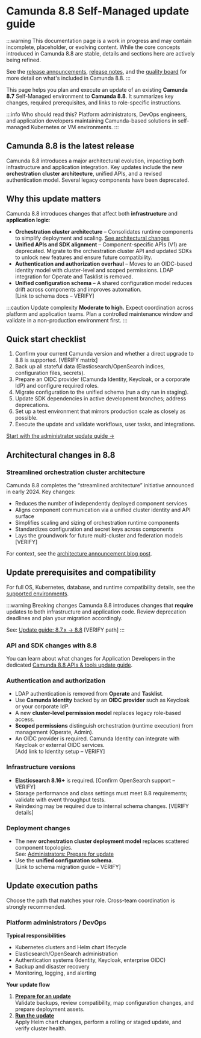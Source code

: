 # Camunda 8.8 Self-Managed update guide

:::warning
This documentation page is a work in progress and may contain incomplete, placeholder, or evolving content. While the core concepts introduced in Camunda 8.8 are stable, details and sections here are actively being refined.

See the [release announcements](/reference/announcements-release-notes/880/880-announcements.md), [release notes](/reference/announcements-release-notes/880/880-release-notes.md), and the [quality board](https://github.com/orgs/camunda/projects/187/views/15) for more detail on what's included in Camunda 8.8.
:::

This page helps you plan and execute an update of an existing **Camunda 8.7** Self-Managed environment to **Camunda 8.8**. It summarizes key changes, required prerequisites, and links to role-specific instructions.

:::info Who should read this?
Platform administrators, DevOps engineers, and application developers maintaining Camunda-based solutions in self-managed Kubernetes or VM environments.
:::

## Camunda 8.8 is the latest release

Camunda 8.8 introduces a major architectural evolution, impacting both infrastructure and application integration. Key updates include the new **orchestration cluster architecture**, unified APIs, and a revised authentication model. Several legacy components have been deprecated.

## Why this update matters

Camunda 8.8 introduces changes that affect both **infrastructure** and **application logic**:

- **Orchestration cluster architecture** – Consolidates runtime components to simplify deployment and scaling. [See architectural changes](#architectural-changes-in-88)
- **Unified APIs and SDK alignment** – Component-specific APIs (V1) are deprecated. Migrate to the orchestration cluster API and updated SDKs to unlock new features and ensure future compatibility.
- **Authentication and authorization overhaul** – Moves to an OIDC-based identity model with cluster-level and scoped permissions. LDAP integration for Operate and Tasklist is removed.
- **Unified configuration schema** – A shared configuration model reduces drift across components and improves automation.  
  [Link to schema docs – VERIFY]

:::caution Update complexity
**Moderate to high.** Expect coordination across platform and application teams. Plan a controlled maintenance window and validate in a non-production environment first.
:::

## Quick start checklist

1. Confirm your current Camunda version and whether a direct upgrade to 8.8 is supported. [VERIFY matrix]
2. Back up all stateful data (Elasticsearch/OpenSearch indices, configuration files, secrets).
3. Prepare an OIDC provider (Camunda Identity, Keycloak, or a corporate IdP) and configure required roles.
4. Migrate configuration to the unified schema (run a dry run in staging).
5. Update SDK dependencies in active development branches; address deprecations.
6. Set up a test environment that mirrors production scale as closely as possible.
7. Execute the update and validate workflows, user tasks, and integrations.

[Start with the administrator update guide →](./administrators/prepare-for-update.md)

## Architectural changes in 8.8

### Streamlined orchestration cluster architecture

Camunda 8.8 completes the “streamlined architecture” initiative announced in early 2024. Key changes:

- Reduces the number of independently deployed component services
- Aligns component communication via a unified cluster identity and API surface
- Simplifies scaling and sizing of orchestration runtime components
- Standardizes configuration and secret keys across components
- Lays the groundwork for future multi-cluster and federation models [VERIFY]

For context, see the [architecture announcement blog post](https://camunda.com/blog/2024/04/simplified-deployment-options-accelerated-getting-started-experience/).

## Update prerequisites and compatibility

For full OS, Kubernetes, database, and runtime compatibility details, see the [supported environments](../../reference/supported-environments.md).

:::warning Breaking changes
Camunda 8.8 introduces changes that **require** updates to both infrastructure and application code. Review deprecation deadlines and plan your migration accordingly.

See: [Update guide: 8.7.x → 8.8](../operational-guides/update-guide/870-to-880.md) [VERIFY path]
:::

### API and SDK changes with 8.8

You can learn about what changes for Application Developers in the dedicated [Camunda 8.8 APIs & tools update guide](../../apis-tools/migration-manuals/index.md).

### Authentication and authorization

- LDAP authentication is removed from **Operate** and **Tasklist**.
- Use **Camunda Identity** backed by an **OIDC provider** such as Keycloak or your corporate IdP.
- A new **cluster-level permission model** replaces legacy role-based access.
- **Scoped permissions** distinguish orchestration (runtime execution) from management (Operate, Admin).
- An OIDC provider is required. Camunda Identity can integrate with Keycloak or external OIDC services.  
  [Add link to Identity setup – VERIFY]

### Infrastructure versions

- **Elasticsearch 8.16+** is required. [Confirm OpenSearch support – VERIFY]
- Storage performance and class settings must meet 8.8 requirements; validate with event throughput tests.
- Reindexing may be required due to internal schema changes. [VERIFY details]

### Deployment changes

- The new **orchestration cluster deployment model** replaces scattered component topologies.  
  See: [Administrators: Prepare for update](./administrators/prepare-for-update.md)
- Use the **unified configuration schema**.  
  [Link to schema migration guide – VERIFY]

## Update execution paths

Choose the path that matches your role. Cross-team coordination is strongly recommended.

### Platform administrators / DevOps

**Typical responsibilities**

- Kubernetes clusters and Helm chart lifecycle
- Elasticsearch/OpenSearch administration
- Authentication systems (Identity, Keycloak, enterprise OIDC)
- Backup and disaster recovery
- Monitoring, logging, and alerting

**Your update flow**

1. [**Prepare for an update**](./administrators/prepare-for-update.md)  
   Validate backups, review compatibility, map configuration changes, and prepare deployment assets.
2. [**Run the update**](./administrators/run-update.md)  
   Apply Helm chart changes, perform a rolling or staged update, and verify cluster health.
